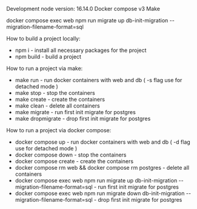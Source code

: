 Development node version: 16.14.0
Docker compose v3
Make

docker compose exec web npm run migrate up db-init-migration --migration-filename-format=sql

How to build a project locally:
- npm i - install all necessary packages for the project
- npm build - build a project

How to run a project via make:
- make run - run docker containers with web and db ( -s flag use for detached mode )
- make stop - stop the containers
- make create - create the containers
- make clean - delete all containers
- make migrate - run first init migrate for postgres
- make dropmigrate - drop first init migrate for postgres

How to run a project via docker compose:
- docker compose up - run docker containers with web and db ( -d flag use for detached mode )
- docker compose down - stop the containers
- docker compose create - create the containers
- docker compose rm web && docker compose rm postgres - delete all containers
- docker compose exec web npm run migrate up db-init-migration --migration-filename-format=sql - run first init migrate for postgres
- docker compose exec web npm run migrate down db-init-migration --migration-filename-format=sql - drop first init migrate for postgres